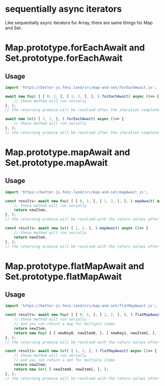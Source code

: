 # sequentially async iterators

Like sequentially async iterators for Array, there are same things for Map and Set. 

# Map.prototype.forEachAwait and Set.prototype.forEachAwait

## Usage

```javascript
import 'https://better-js.fenz.land/src/map-and-set/forEachAwait.js';

await new Map( [ [ 0, 1, ], [ 1, 2, ], ], ).forEachAwait( async ()=> {
	// these method will run serially
}, );
// the returning promise will be resolved after the iteration complete

await new Set( [ 1, 2, ], ).forEachAwait( async ()=> {
	// these method will run serially
}, );
// the returning promise will be resolved after the iteration complete

```

# Map.prototype.mapAwait and Set.prototype.mapAwait

## Usage

```javascript
import 'https://better-js.fenz.land/src/map-and-set/mapAwait.js';

const results= await new Map( [ [ 0, 1, ], [ 1, 2, ], ], ).mapAwait( async ()=> {
	// these method will run serially
	return newItem;
}, );
// the returning promise will be resolved with the return values after the iteration complete

const results= await new Set( [ 1, 2, ], ).mapAwait( async ()=> {
	// these method will run serially
	return newItem;
}, );
// the returning promise will be resolved with the return values after the iteration complete

```

# Map.prototype.flatMapAwait and Set.prototype.flatMapAwait

## Usage

```javascript
import 'https://better-js.fenz.land/src/map-and-set/flatMapAwait.js';

const results= await new Map( [ [ 0, 1, ], [ 1, 2, ], ], ).flatMapAwait( async ()=> {
	// these method will run serially
	// and you can return a map for multiple items
	return newItem;
	return new Map( [ [ newKey0, newItem0, ], [ newKey1, newItem1, ], ], );
}, );
// the returning promise will be resolved with the return values after the iteration complete

const results= await new Set( [ 1, 2, ], ).flatMapAwait( async ()=> {
	// these method will run serially
	// and you can return a set for multiple items
	return newItem;
	return new Set( [ newItem0, newItem1, ], );
}, );
// the returning promise will be resolved with the return values after the iteration complete

```
